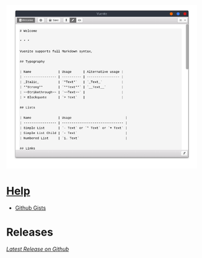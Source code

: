 ![Vuenote Screenshot](vuenote.png)

# [Help](help)

- [Github Gists](help/GithubGists)

# Releases
_[Latest Release on Github](https://github.com/ExNG/vuenote/releases/latest)_
